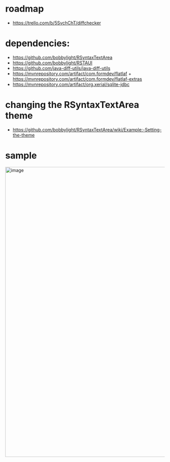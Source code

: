 # roadmap
- https://trello.com/b/5SvchChT/diffchecker

# dependencies: 
- https://github.com/bobbylight/RSyntaxTextArea
- https://github.com/bobbylight/RSTAUI
- https://github.com/java-diff-utils/java-diff-utils
- https://mvnrepository.com/artifact/com.formdev/flatlaf + https://mvnrepository.com/artifact/com.formdev/flatlaf-extras
- https://mvnrepository.com/artifact/org.xerial/sqlite-jdbc

# changing the RSyntaxTextArea theme
- https://github.com/bobbylight/RSyntaxTextArea/wiki/Example:-Setting-the-theme

# sample
<img width="1283" height="915" alt="image" src="https://github.com/user-attachments/assets/3c8a5a79-46eb-4027-ac81-154f16f0d5ef" />
